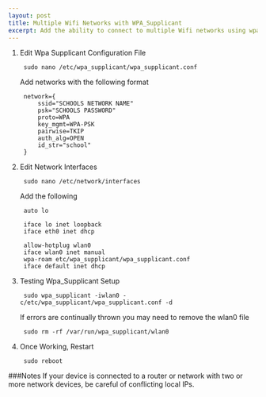 ```yaml
---
layout: post
title: Multiple Wifi Networks with WPA_Supplicant
excerpt: Add the ability to connect to multiple Wifi networks using wpa_supplicant. Great for using linux devices in more than one location.
---
```

1. Edit Wpa Supplicant Configuration File

		sudo nano /etc/wpa_supplicant/wpa_supplicant.conf

	Add networks with the following format
	
		network={
			ssid="SCHOOLS NETWORK NAME"
			psk="SCHOOLS PASSWORD"
			proto=WPA
			key_mgmt=WPA-PSK 
			pairwise=TKIP
			auth_alg=OPEN
			id_str="school"
		}
2. Edit Network Interfaces

		sudo nano /etc/network/interfaces
	
	Add the following
	
		auto lo

		iface lo inet loopback
		iface eth0 inet dhcp

		allow-hotplug wlan0
		iface wlan0 inet manual
		wpa-roam etc/wpa_supplicant/wpa_supplicant.conf
		iface default inet dhcp
		
3. Testing Wpa_Supplicant Setup

		sudo wpa_supplicant -iwlan0 -c/etc/wpa_supplicant/wpa_supplicant.conf -d
		
	If errors are continually thrown you may need to remove the wlan0 file
	
		sudo rm -rf /var/run/wpa_supplicant/wlan0
		
4. Once Working, Restart

		sudo reboot
		
###Notes
If your device is connected to a router or network with two or more network devices, be careful of conflicting local IPs.